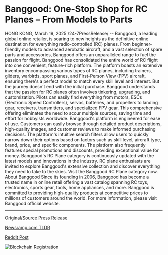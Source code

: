# Banggood: One-Stop Shop for RC Planes – From Models to Parts

HONG KONG, March 19, 2025 /24-7PressRelease/ -- Banggood, a leading global online retailer, is soaring to new heights as the definitive online destination for everything radio-controlled (RC) planes. From beginner-friendly models to advanced aerobatic aircraft, and a vast selection of spare parts and accessories, Banggood offers an unparalleled range to fuel the passion for flight.  Banggood has consolidated the entire world of RC flight into one convenient, feature-rich platform. The platform boasts an extensive inventory encompassing various types of RC planes, including trainers, gliders, warbirds, sport planes, and First-Person View (FPV) aircraft, ensuring there's a perfect model to match every skill level and interest.  But the journey doesn't end with the initial purchase. Banggood understands that the passion for RC planes often involves tinkering, upgrading, and customization. Pilots can easily find everything from motors, ESCs (Electronic Speed Controllers), servos, batteries, and propellers to landing gear, receivers, transmitters, and specialized FPV gear. This comprehensive offering eliminates the need to scour multiple sources, saving time and effort for hobbyists worldwide.  Banggood's platform is engineered for ease of use. Customers can easily browse through detailed product descriptions, high-quality images, and customer reviews to make informed purchasing decisions. The platform's intuitive search filters allow users to quickly narrow down their options based on factors such as skill level, aircraft type, brand, price, and specific components. The platform also frequently features special promotions and discounts, providing exceptional value for money.  Banggood's RC Plane category is continuously updated with the latest models and innovations in the industry. RC plane enthusiasts are invited to explore Banggood's extensive collection and discover everything they need to take to the skies. Visit the Banggood RC Plane category now.  About Banggood Since its founding in 2006, Banggood has become a trusted name in online retail offering a vast catalog spanning RC toys, electronics, sports gear, tools, home appliances, and more. Banggood is committed to providing high-quality products at competitive prices to millions of customers around the world. For more information, please visit Banggood official website. 

---

[Original/Source Press Release](https://www.24-7pressrelease.com/press-release/520729/banggood-one-stop-shop-for-rc-planes-from-models-to-parts)
                    

[Newsramp.com TLDR](https://newsramp.com/curated-news/banggood-elevates-rc-plane-shopping-experience-with-unmatched-selection/7376915d6c3520fd1f27190feea38a32) 

 



[Reddit Post](https://www.reddit.com/r/GamingNewsInfo/comments/1jerh9k/banggood_elevates_rc_plane_shopping_experience/) 



![Blockchain Registration](https://cdn.newsramp.app/24-7PressRelease/qrcode/253/19/irisCuMl.webp)